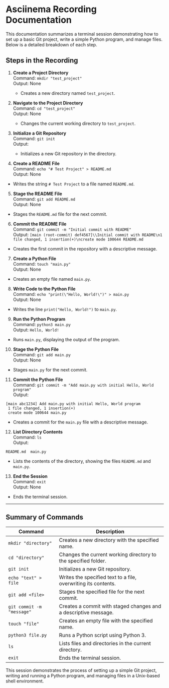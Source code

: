 # Asciinema Recording Documentation

This documentation summarizes a terminal session demonstrating how to set up a basic Git project, write a simple Python program, and manage files. Below is a detailed breakdown of each step.

## Steps in the Recording

1. **Create a Project Directory**  
   Command: `mkdir "test_project"`  
   Output: None  
   - Creates a new directory named `test_project`.

2. **Navigate to the Project Directory**  
   Command: `cd "test_project"`  
   Output: None  
   - Changes the current working directory to `test_project`.

3. **Initialize a Git Repository**  
   Command: `git init`  
   Output:  
    - Initializes a new Git repository in the directory.

4. **Create a README File**  
Command: `echo "# Test Project" > README.md`  
Output: None  
- Writes the string `# Test Project` to a file named `README.md`.

5. **Stage the README File**  
Command: `git add README.md`  
Output: None  
- Stages the `README.md` file for the next commit.

6. **Commit the README File**  
Command: `git commit -m "Initial commit with README"`  
Output: `[main (root-commit) def4567]\\Initial commit with README\n1 file changed, 1 insertion(+)\ncreate mode 100644 README.md`
- Creates the first commit in the repository with a descriptive message.

7. **Create a Python File**  
Command: `touch "main.py"`  
Output: None  
- Creates an empty file named `main.py`.

8. **Write Code to the Python File**  
Command: `echo "print(\"Hello, World!\")" > main.py`  
Output: None  
- Writes the line `print("Hello, World!")` to `main.py`.

9. **Run the Python Program**  
Command: `python3 main.py`  
Output: `Hello, World!`
- Runs `main.py`, displaying the output of the program.

10. **Stage the Python File**  
 Command: `git add main.py`  
 Output: None  
 - Stages `main.py` for the next commit.

11. **Commit the Python File**  
 Command: `git commit -m "Add main.py with initial Hello, World program"`  
 Output:  
 ```
 [main abc1234] Add main.py with initial Hello, World program  
  1 file changed, 1 insertion(+)  
  create mode 100644 main.py
 ```
 - Creates a commit for the `main.py` file with a descriptive message.

12. **List Directory Contents**  
 Command: `ls`  
 Output:  
 ```
 README.md  main.py
 ```
 - Lists the contents of the directory, showing the files `README.md` and `main.py`.

13. **End the Session**  
 Command: `exit`  
 Output: None  
 - Ends the terminal session.

---

## Summary of Commands

| Command                          | Description                                                        |
|----------------------------------|--------------------------------------------------------------------|
| `mkdir "directory"`              | Creates a new directory with the specified name.                  |
| `cd "directory"`                 | Changes the current working directory to the specified folder.    |
| `git init`                       | Initializes a new Git repository.                                 |
| `echo "text" > file`             | Writes the specified text to a file, overwriting its contents.    |
| `git add <file>`                 | Stages the specified file for the next commit.                    |
| `git commit -m "message"`        | Creates a commit with staged changes and a descriptive message.   |
| `touch "file"`                   | Creates an empty file with the specified name.                    |
| `python3 file.py`                | Runs a Python script using Python 3.                              |
| `ls`                             | Lists files and directories in the current directory.             |
| `exit`                           | Ends the terminal session.                                        |

This session demonstrates the process of setting up a simple Git project, writing and running a Python program, and managing files in a Unix-based shell environment.
